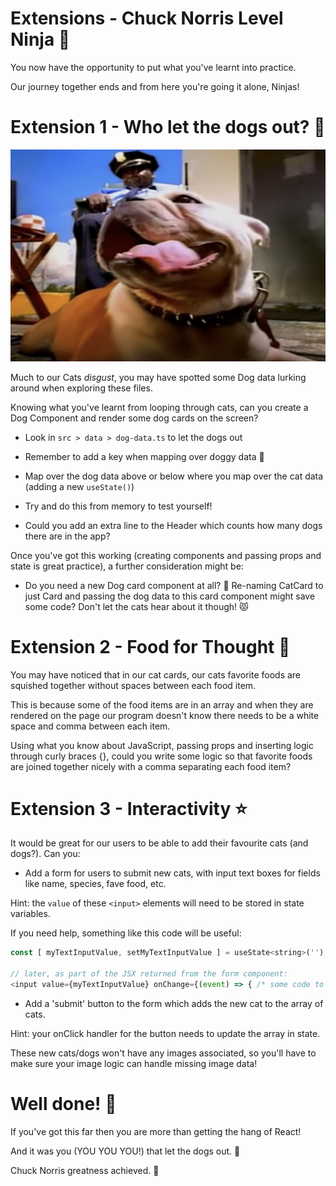 # Extensions - Chuck Norris Level Ninja 👊

You now have the opportunity to put what you've learnt into practice.

Our journey together ends and from here you're going it alone, Ninjas!

# Extension 1 - Who let the dogs out? 🐶

[![Guard Dog](../public/guard-dog.png)](https://www.youtube.com/watch?v=Qkuu0Lwb5EM 'Who let the dogs out')

Much to our Cats _disgust_, you may have spotted some Dog data lurking around when exploring these files.

Knowing what you've learnt from looping through cats, can you create a Dog Component and render some dog cards on the screen?

-   Look in `src > data > dog-data.ts` to let the dogs out

-   Remember to add a key when mapping over doggy data 🔑

-   Map over the dog data above or below where you map over the cat data (adding a new `useState()`)

-   Try and do this from memory to test yourself!

-   Could you add an extra line to the Header which counts how many dogs there are in the app?

Once you've got this working (creating components and passing props and state is great practice), a further consideration might be:

-   Do you need a new Dog card component at all? 🤯 Re-naming CatCard to just Card and passing the dog data to this card component might save some code? Don't let the cats hear about it though! 😾

# Extension 2 - Food for Thought 🍤

You may have noticed that in our cat cards, our cats favorite foods are squished together without spaces between each food item.

This is because some of the food items are in an array and when they are rendered on the page our program doesn't know there needs to be a white space and comma between each item.

Using what you know about JavaScript, passing props and inserting logic through curly braces {}, could you write some logic so that favorite foods are joined together nicely with a comma separating each food item?

# Extension 3 - Interactivity ⭐

It would be great for our users to be able to add their favourite cats (and dogs?). Can you:

-   Add a form for users to submit new cats, with input text boxes for fields like name, species, fave food, etc.

Hint: the `value` of these `<input>` elements will need to be stored in state variables.

If you need help, something like this code will be useful:

```JavaScript
const [ myTextInputValue, setMyTextInputValue ] = useState<string>('');

// later, as part of the JSX returned from the form component:
<input value={myTextInputValue} onChange={(event) => { /* some code to setMyTextInputValue based on 'event' */}}/>
```

- Add a 'submit' button to the form which adds the new cat to the array of cats.

Hint: your onClick handler for the button needs to update the array in state.

These new cats/dogs won't have any images associated, so you'll have to make sure your image logic can handle missing image data!

# Well done! 🙌

If you've got this far then you are more than getting the hang of React!

And it was you (YOU YOU YOU!) that let the dogs out. 🐶

Chuck Norris greatness achieved. 👊
